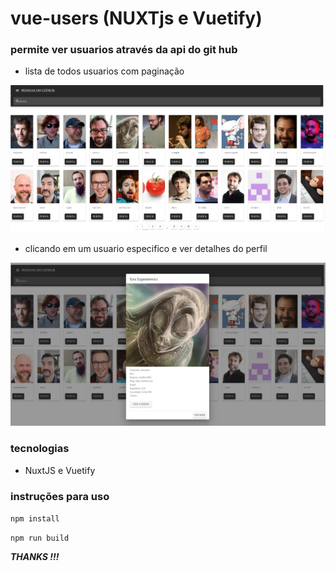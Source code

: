# vue-users (NUXTjs e Vuetify)

### permite ver usuarios através da api do git hub

* lista de todos usuarios com paginação 
<img src="images/one.png">

* clicando em um usuario especifico e ver detalhes do perfil
<img src="images/two.png">

### tecnologias 
 * NuxtJS e Vuetify

### instruções para uso

`npm install`

`npm run build`

***THANKS !!!***

